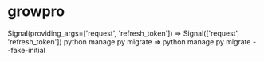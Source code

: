 # growpro
Signal(providing_args=['request', 'refresh_token']) => Signal(['request', 'refresh_token'])
python manage.py migrate => python manage.py migrate --fake-initial
